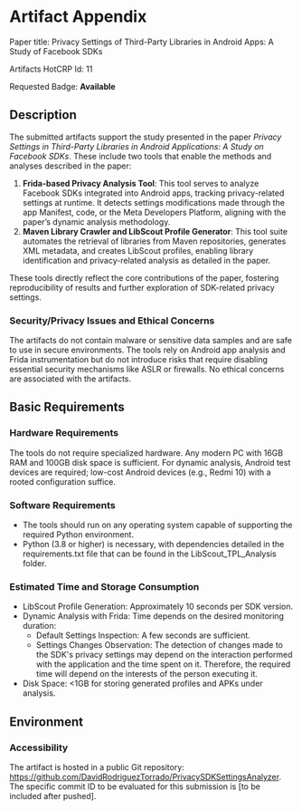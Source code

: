 # Artifact Appendix

Paper title: Privacy Settings of Third-Party Libraries in Android Apps: A Study of Facebook SDKs

Artifacts HotCRP Id: 11

Requested Badge: **Available**

## Description
The submitted artifacts support the study presented in the paper _Privacy Settings in Third-Party Libraries in Android Applications: A Study on Facebook SDKs_. These include two tools that enable the methods and analyses described in the paper:

1. **Frida-based Privacy Analysis Tool**: This tool serves to analyze Facebook SDKs integrated into Android apps, tracking privacy-related settings at runtime. It detects settings modifications made through the app Manifest, code, or the Meta Developers Platform, aligning with the paper’s dynamic analysis methodology.
2. **Maven Library Crawler and LibScout Profile Generator**: This tool suite automates the retrieval of libraries from Maven repositories, generates XML metadata, and creates LibScout profiles, enabling library identification and privacy-related analysis as detailed in the paper.

These tools directly reflect the core contributions of the paper, fostering reproducibility of results and further exploration of SDK-related privacy settings.

### Security/Privacy Issues and Ethical Concerns
The artifacts do not contain malware or sensitive data samples and are safe to use in secure environments. The tools rely on Android app analysis and Frida instrumentation but do not introduce risks that require disabling essential security mechanisms like ASLR or firewalls. No ethical concerns are associated with the artifacts.

## Basic Requirements

### Hardware Requirements
The tools do not require specialized hardware. Any modern PC with 16GB RAM and 100GB disk space is sufficient. For dynamic analysis, Android test devices are required; low-cost Android devices (e.g., Redmi 10) with a rooted configuration suffice.

### Software Requirements
- The tools should run on any operating system capable of supporting the required Python environment.
- Python (3.8 or higher) is necessary, with dependencies detailed in the requirements.txt file that can be found in the LibScout_TPL_Analysis folder.

### Estimated Time and Storage Consumption
- LibScout Profile Generation: Approximately 10 seconds per SDK version.
- Dynamic Analysis with Frida: Time depends on the desired monitoring duration:
  - Default Settings Inspection: A few seconds are sufficient.
  - Settings Changes Observation: The detection of changes made to the SDK's privacy settings may depend on the interaction performed with the application and the time spent on it. Therefore, the required time will depend on the interests of the person executing it.
- Disk Space: <1GB for storing generated profiles and APKs under analysis.

## Environment 

### Accessibility
The artifact is hosted in a public Git repository: https://github.com/DavidRodriguezTorrado/PrivacySDKSettingsAnalyzer. The specific commit ID to be evaluated for this submission is [to be included after pushed].